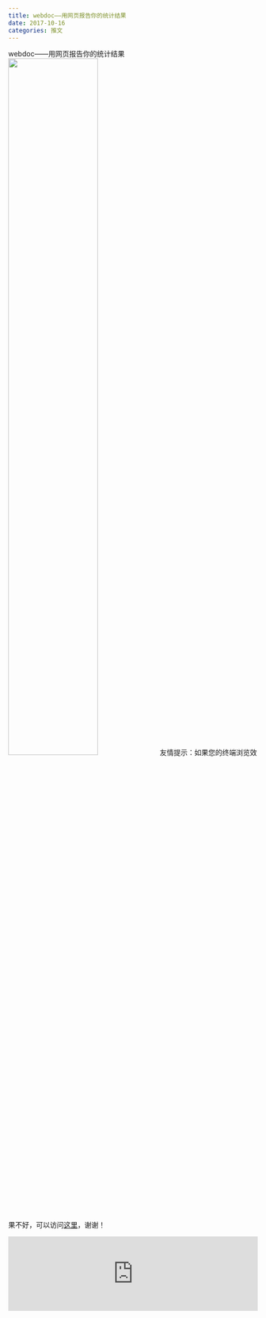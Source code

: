 ```yaml
---
title: webdoc——用网页报告你的统计结果
date: 2017-10-16
categories: 推文
---
```

webdoc——用网页报告你的统计结果
<img src="http://mmbiz.qpic.cn/mmbiz_jpg/ACviaWTBFxhaANeLXej2hJyeia0DxJ6rQ57JdwheIYPNQJsHASmyRmbkPJ0VxDHiaxOEfIrI6DdL7qrWUjKYHcicRQ/0?wx_fmt=jpeg" style="width: 60%; height: auto;"/><!--more-->
友情提示：如果您的终端浏览效果不好，可以访问[这里](https://stata-club.github.io/stata_article/2017-10-16.html)，谢谢！
<iframe src="https://stata-club.github.io/stata_article/2017-10-16.html" id="iframepage" frameborder="0" scrolling="no" marginheight="0" marginwidth="0" width="100%" onLoad="iFrameHeight()"></iframe>
<script type="text/javascript" language="javascript">
function iFrameHeight() {
var ifm= document.getElementById("iframepage");
var subWeb = document.frames ? document.frames["iframepage"].document : ifm.contentDocument;   
if(ifm != null && subWeb != null) {
 ifm.height = subWeb.body.scrollHeight;
} 
} 
</script> 
